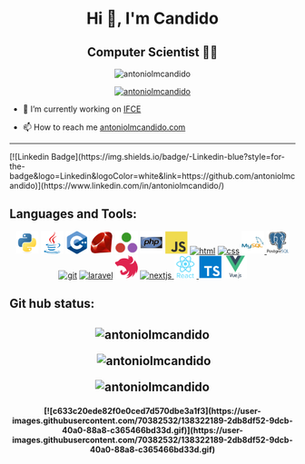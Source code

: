 <h1 align="center">Hi 👋, I'm Candido</h1>
<h2 align="center">Computer Scientist 🧑‍💻</h2>

<p align="center"> <img src="https://komarev.com/ghpvc/?username=antoniolmcandido&label=Profile%20views&color=0e75b6&style=flat" alt="antoniolmcandido" /> </p>

<p align="center"> <a href="https://github.com/ryo-ma/github-profile-trophy"><img src="https://github-profile-trophy.vercel.app/?username=antoniolmcandido" alt="antoniolmcandido" /></a> </p>

- 🔭 I’m currently working on [IFCE](https://ifce.edu.br)

- 📫 How to reach me [antoniolmcandido.com](https://antoniolmcandido.com)

<hr>
[![Linkedin Badge](https://img.shields.io/badge/-Linkedin-blue?style=for-the-badge&logo=Linkedin&logoColor=white&link=https://github.com/antoniolmcandido)](https://www.linkedin.com/in/antoniolmcandido/)

<h2 align="left">Languages and Tools:</h2>
<p align="center"> <a href="https://www.python.org" target="_blank" rel="noreferrer"> <img src="https://raw.githubusercontent.com/devicons/devicon/master/icons/python/python-original.svg" alt="python" width="40" height="40"/></a> <a href="https://www.java.com" target="_blank" rel="noreferrer"> <img src="https://raw.githubusercontent.com/devicons/devicon/master/icons/java/java-original.svg" alt="java" width="40" height="40"/></a> <a href="https://www.w3schools.com/cpp/" target="_blank" rel="noreferrer"> <img src="https://raw.githubusercontent.com/devicons/devicon/master/icons/cplusplus/cplusplus-original.svg" alt="cplusplus" width="40" height="40"/></a> <a href="https://www.ruby-lang.org/" target="_blank" rel="noreferrer"> <img src="https://raw.githubusercontent.com/devicons/devicon/master/icons/ruby/ruby-original.svg" alt="ruby" width="40" height="40"/></a> <a href="https://julialang.org/" target="_blank" rel="noreferrer"> <img src="https://raw.githubusercontent.com/devicons/devicon/master/icons/julia/julia-original.svg" alt="julia" width="40" height="40"/></a> <a href="https://www.php.net/" target="_blank" rel="noreferrer"> <img src="https://raw.githubusercontent.com/devicons/devicon/master/icons/php/php-original.svg" alt="php" width="40" height="40"/></a> <a href="https://developer.mozilla.org/en-US/docs/Web/JavaScript" target="_blank" rel="noreferrer"> <img src="https://raw.githubusercontent.com/devicons/devicon/master/icons/javascript/javascript-original.svg" alt="javascript" width="40" height="40"/></a> <a href="https://www.w3schools.com/html/" target="_blank" rel="noreferrer"> <img src="https://upload.wikimedia.org/wikipedia/commons/thumb/6/61/HTML5_logo_and_wordmark.svg/2048px-HTML5_logo_and_wordmark.svg.png" alt="html" width="40" height="40"/></a> <a href="https://www.w3schools.com/css/" target="_blank" rel="noreferrer"> <img src="https://upload.wikimedia.org/wikipedia/commons/thumb/3/3d/CSS.3.svg/1200px-CSS.3.svg.png" alt="css" width="40" height="40"/></a> <a href="https://www.mysql.com/" target="_blank" rel="noreferrer"> <img src="https://raw.githubusercontent.com/devicons/devicon/master/icons/mysql/mysql-original-wordmark.svg" alt="mysql" width="40" height="40"/> </a> <a href="https://www.postgresql.org" target="_blank" rel="noreferrer"> <img src="https://raw.githubusercontent.com/devicons/devicon/master/icons/postgresql/postgresql-original-wordmark.svg" alt="postgresql" width="40" height="40"/> </a> <a href="https://git-scm.com/" target="_blank" rel="noreferrer"> <img src="https://www.vectorlogo.zone/logos/git-scm/git-scm-icon.svg" alt="git" width="40" height="40"/></a> <a href="https://laravel.com/" target="_blank" rel="noreferrer"> <img src="https://upload.wikimedia.org/wikipedia/commons/thumb/9/9a/Laravel.svg/1969px-Laravel.svg.png" alt="laravel" width="40" height="40"/></a> <a href="https://nestjs.com/" target="_blank" rel="noreferrer"> <img src="https://raw.githubusercontent.com/devicons/devicon/master/icons/nestjs/nestjs-plain.svg" alt="nestjs" width="40" height="40"/></a> <a href="https://nextjs.org/" target="_blank" rel="noreferrer"> <img src="https://seeklogo.com/images/N/next-js-logo-8FCFF51DD2-seeklogo.com.png" alt="nextjs" width="40" height="40"/> </a> <a href="https://reactjs.org/" target="_blank" rel="noreferrer"> <img src="https://raw.githubusercontent.com/devicons/devicon/master/icons/react/react-original-wordmark.svg" alt="react" width="40" height="40"/> </a> <a href="https://www.typescriptlang.org/" target="_blank" rel="noreferrer"> <img src="https://raw.githubusercontent.com/devicons/devicon/master/icons/typescript/typescript-original.svg" alt="typescript" width="40" height="40"/></a> <a href="https://vuejs.org/" target="_blank" rel="noreferrer"> <img src="https://raw.githubusercontent.com/devicons/devicon/master/icons/vuejs/vuejs-original-wordmark.svg" alt="vuejs" width="40" height="40"/></a> </p>

<h2>Git hub status: <h2/>
<p align="center"><img src="https://github-readme-stats.vercel.app/api/top-langs?username=antoniolmcandido&show_icons=true&locale=en&layout=compact" alt="antoniolmcandido" /></p>

<p align="center">&nbsp;<img src="https://github-readme-stats.vercel.app/api?username=antoniolmcandido&show_icons=true&locale=en" alt="antoniolmcandido" /></p>

<p align="center"><img src="https://github-readme-streak-stats.herokuapp.com/?user=antoniolmcandido&" alt="antoniolmcandido" /></p>
  
<h4 align="center"> 
[![c633c20ede82f0e0ced7d570dbe3a1f3](https://user-images.githubusercontent.com/70382532/138322189-2db8df52-9dcb-40a0-88a8-c365466bd33d.gif)](https://user-images.githubusercontent.com/70382532/138322189-2db8df52-9dcb-40a0-88a8-c365466bd33d.gif)
</h4>
